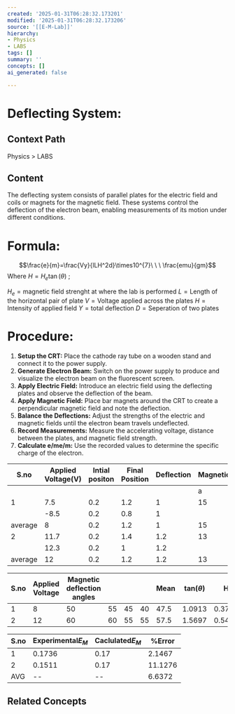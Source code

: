```yaml
---
created: '2025-01-31T06:28:32.173201'
modified: '2025-01-31T06:28:32.173206'
source: '[[E-M-Lab]]'
hierarchy:
- Physics
- LABS
tags: []
summary: ''
concepts: []
ai_generated: false

---
```


# Deflecting System:

## Context Path
Physics > LABS

## Content
The deflecting system consists of parallel plates for the electric field and coils or magnets for the magnetic field. These systems control the deflection of the electron beam, enabling measurements of its motion under different conditions.


# Formula:

$$\frac{e}{m}=\frac{Vy}{lLH^2d}\times10^{7}\ \ \ \frac{emu}{gm}$$
Where $H=H_e \tan(\theta)$ ;

$H_e=\text{magnetic field strenght at where the lab is performed}$
$L=\text{Length of the horizontal pair of plate}$
$V=\text{Voltage applied across the plates}$
$H=\text{Intensity of applied field}$
$Y=\text{total deflection}$
$D=\text{Seperation of two plates}$

# Procedure:

1. **Setup the CRT:** Place the cathode ray tube on a wooden stand and connect it to the power supply.
2. **Generate Electron Beam:** Switch on the power supply to produce and visualize the electron beam on the fluorescent screen.
3. **Apply Electric Field:** Introduce an electric field using the deflecting plates and observe the deflection of the beam.
4. **Apply Magnetic Field:** Place bar magnets around the CRT to create a perpendicular magnetic field and note the deflection.
5. **Balance the Deflections:** Adjust the strengths of the electric and magnetic fields until the electron beam travels undeflected.
6. **Record Measurements:** Measure the accelerating voltage, distance between the plates, and magnetic field strength.
7. **Calculate e/me/m:** Use the recorded values to determine the specific charge of the electron.

| S.no    | Applied Voltage(V) | Intial positon | Final Position | Deflection | Magnetic |     |     |     |
| ------- | ------------------ | -------------- | -------------- | ---------- | -------- | --- | --- | --- |
|         |                    |                |                |            | a        | b   | c   | d   |
| 1       | 7.5                | 0.2            | 1.2            | 1          | 15       | 15  |     |     |
|         | -8.5               | 0.2            | 0.8            | 1          |          |     | 13  | 13  |
| average | 8                  | 0.2            | 1.2            | 1          | 15       | 15  | 13  | 13  |
| 2       | 11.7               | 0.2            | 1.4            | 1.2        | 13       | 13  |     |     |
|         | 12.3               | 0.2            | 1              | 1.2        |          |     | 15  | 15  |
| average | 12                 | 0.2            | 1.2            | 1.2        | 13       | 13  | 15  | 15  |

| S.no | Applied Voltage | Magnetic deflection angles |     |     |     | Mean | tan($\theta$) | H      |
| ---- | --------------- | -------------------------- | --- | --- | --- | ---- | ------------- | ------ |
| 1    | 8               | 50                         | 55  | 45  | 40  | 47.5 | 1.0913        | 0.3765 |
| 2    | 12              | 60                         | 60  | 55  | 55  | 57.5 | 1.5697        | 0.5415 |

| S.no | Experimental$E_M$ | Caclulated$E_M$ | %Error  |
|------|-------------------|-----------------|---------|
| 1    | 0.1736            | 0.17            | 2.1467  |
| 2    | 0.1511            | 0.17            | 11.1276 |
| AVG  | --                | --              | 6.6372  |




## Related Concepts
